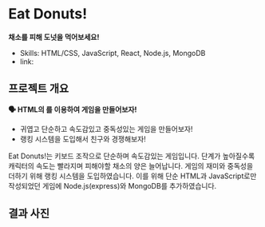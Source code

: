 # Eat Donuts!
**채소를 피해 도넛을 먹어보세요!**
- Skills: HTML/CSS, JavaScript, React, Node.js, MongoDB
- link: 

## 프로젝트 개요
**🗣 HTML의 <canvas />를 이용하여 게임을 만들어보자!**
- 귀엽고 단순하고 속도감있고 중독성있는 게임을 만들어보자!
- 랭킹 시스템을 도입해서 친구와 경쟁해보자!

Eat Donuts!는 키보드 조작으로 단순하며 속도감있는 게임입니다. 단계가 높아질수록 캐릭터의 속도는 빨라지며 피해야할 채소의 양은 늘어납니다. 
게임의 재미와 중독성을 더하기 위해 랭킹 시스템을 도입하였습니다. 이를 위해 단순 HTML과 JavaScript로만 작성되었던 게임에 Node.js(express)와 MongoDB를 추가하였습니다.

## 결과 사진